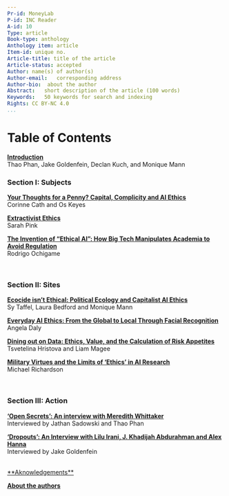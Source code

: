 ```yaml
---
Pr-id: MoneyLab
P-id: INC Reader
A-id: 10
Type: article
Book-type: anthology
Anthology item: article
Item-id: unique no.
Article-title: title of the article
Article-status: accepted
Author: name(s) of author(s)
Author-email:   corresponding address
Author-bio:  about the author
Abstract:   short description of the article (100 words)
Keywords:   50 keywords for search and indexing
Rights: CC BY-NC 4.0
...
```



# Table of Contents


 <a href='ch003.xhtml'>**Introduction**</a>
<br/> Thao Phan, Jake Goldenfein, Declan Kuch, and Monique Mann
<br/> 

### Section I: Subjects

 <a href='ch005.xhtml'>**Your Thoughts for a Penny? Capital, Complicity and AI Ethics**</a>
<br/> Corinne Cath and Os Keyes

 <a href='ch006.xhtml'>**Extractivist Ethics**</a>
<br/> Sarah Pink

 <a href='ch007.xhtml'>**The Invention of “Ethical AI”: How Big Tech Manipulates Academia to
Avoid Regulation**</a>
<br/> Rodrigo Ochigame

<br/> 

### Section II: Sites

 <a href='ch009.xhtml'>**Ecocide isn’t Ethical: Political Ecology and Capitalist AI Ethics**</a>
<br/> Sy Taffel, Laura Bedford and Monique Mann

 <a href='ch010.xhtml'>**Everyday AI Ethics: From the Global to Local Through Facial Recognition**</a>
<br/> Angela Daly

 <a href='ch011.xhtml'>**Dining out on Data: Ethics, Value, and the Calculation of Risk Appetites**</a>
<br/> Tsvetelina Hristova and Liam Magee

 <a href='ch012.xhtml'>**Military Virtues and the Limits of ‘Ethics’ in AI Research**</a>
<br/> Michael Richardson

<br/> 

### Section III: Action

 <a href='ch014.xhtml'>**‘Open Secrets’: An interview with Meredith Whittaker**</a>
<br/> Interviewed by Jathan Sadowski and Thao Phan

 <a href='ch015.xhtml'>**‘Dropouts’: An Interview with Lilu Irani, J. Khadijah Abdurahman and
Alex Hanna**</a>
<br/> Interviewed by Jake Goldenfein


<br/> 
 <a href='ch016.xhtml'>**Aknowledgements**</a>
<br/>



 <a href='ch017.xhtml'>**About the authors**</a>
<br/>

<br/> 




